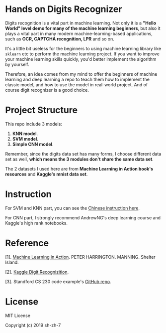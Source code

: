 # Hands on Digits Recognizer
Digits recognition is a vital part in machine learning. Not only it is a **"Hello World" level demo for many of the machine learning beginners**, but also it plays a vital part in many modern machine-learning-based applications, such as **OCR, CAPTCHA recognition, LPR** and so on.

It's a little bit useless for the beginners to using machine learning library like `sklearn` etc to perform the machine learning project. If you want to improve your machine learning skills quickly, you'd better implement the algorithm by yourself.

Therefore, an idea comes from my mind to offer the beginners of machine learning and deep learning a repo to teach them how to implement the classic model, and how to use the model in real-world project. And of course digit recognizer is a good choice.

# Project Structure

This repo include 3 models:

1.  **KNN model**.
2.  **SVM model**.
3. **Simple CNN model**.

Remember, since the digits data set has many forms, I choose different data set as well, **which means the 3 modules don't share the same data set**.

The 2 datasets I used here are from **Machine Learning in Action book's resources** and **Kaggle's mnist data set**. 

# Instruction

For SVM and KNN part, you can see the [Chinese instruction here](https://github.com/Sh-Zh-7/hands-on-digits-recognizer/blob/master/doc/knn_svm_instruction.pdf).

For CNN part, I strongly recommend AndrewNG's deep learning course and Kaggle's high rank notebooks.

# Reference

[1]. [Machine Learning in Action](https://www.amazon.com/Machine-Learning-Action-Peter-Harrington/dp/1617290181). PETER HARRINGTON. MANNING. Shelter Island. 

[2]. [Kaggle Digit Recognizition](https://www.kaggle.com/).

[3]. Standford CS 230 code example's [GitHub repo](https://github.com/cs230-stanford/cs230-code-examples).

# License

MIT License

Copyright (c) 2019 sh-zh-7